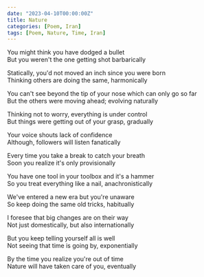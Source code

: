 ```yaml
---
date: "2023-04-10T00:00:00Z"
title: Nature
categories: [Poem, Iran]
tags: [Poem, Nature, Time, Iran]
---
```


You might think you have dodged a bullet  
But you weren't the one getting shot barbarically

Statically, you'd not moved an inch since you were born  
Thinking others are doing the same, harmonically

You can't see beyond the tip of your nose which can only go so far  
But the others were moving ahead; evolving naturally

Thinking not to worry, everything is under control  
But things were getting out of your grasp, gradually

Your voice shouts lack of confidence  
Although, followers will listen fanatically

Every time you take a break to catch your breath  
Soon you realize it's only provisionally

You have one tool in your toolbox and it's a hammer  
So you treat everything like a nail, anachronistically

We've entered a new era but you're unaware  
So keep doing the same old tricks, habitually

I foresee that big changes are on their way  
Not just domestically, but also internationally

But you keep telling yourself all is well  
Not seeing that time is going by, exponentially

By the time you realize you're out of time  
Nature will have taken care of you, eventually
